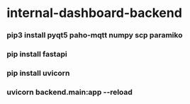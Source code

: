 ﻿# internal-dashboard-backend
### pip3 install pyqt5 paho-mqtt numpy scp paramiko
### pip install fastapi
### pip install uvicorn
### uvicorn backend.main:app --reload

